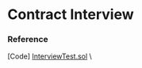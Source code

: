 # Contract Interview

### Reference

[Code] [InterviewTest.sol](https://gist.github.com/Anyhowclick/883eb1998a480ba2f1f3bcbdb5dd2283) \